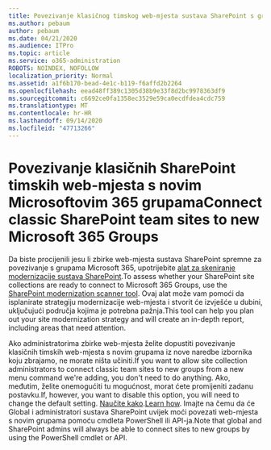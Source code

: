 ```yaml
---
title: Povezivanje klasičnog timskog web-mjesta sustava SharePoint s grupom
ms.author: pebaum
author: pebaum
ms.date: 04/21/2020
ms.audience: ITPro
ms.topic: article
ms.service: o365-administration
ROBOTS: NOINDEX, NOFOLLOW
localization_priority: Normal
ms.assetid: a1f6b170-bead-4e1c-b119-f6affd2b2264
ms.openlocfilehash: eead48ff389c1305d38b9e33f8d2bc9978363df9
ms.sourcegitcommit: c6692ce0fa1358ec3529e59ca0ecdfdea4cdc759
ms.translationtype: MT
ms.contentlocale: hr-HR
ms.lasthandoff: 09/14/2020
ms.locfileid: "47713266"
---
```

# <a name="connect-classic-sharepoint-team-sites-to-new-microsoft-365-groups"></a><span data-ttu-id="ae64b-102">Povezivanje klasičnih SharePoint timskih web-mjesta s novim Microsoftovim 365 grupama</span><span class="sxs-lookup"><span data-stu-id="ae64b-102">Connect classic SharePoint team sites to new Microsoft 365 Groups</span></span>

<span data-ttu-id="ae64b-103">Da biste procijenili jesu li zbirke web-mjesta sustava SharePoint spremne za povezivanje s grupama Microsoft 365, upotrijebite [alat za skeniranje modernizacije sustava SharePoint](https://go.microsoft.com/fwlink/?linkid=873066).</span><span class="sxs-lookup"><span data-stu-id="ae64b-103">To assess whether your SharePoint site collections are ready to connect to Microsoft 365 Groups, use the [SharePoint modernization scanner tool](https://go.microsoft.com/fwlink/?linkid=873066).</span></span> <span data-ttu-id="ae64b-104">Ovaj alat može vam pomoći da isplanirate strategiju modernizacije web-mjesta i stvorit će izvješće u dubini, uključujući područja kojima je potrebna pažnja.</span><span class="sxs-lookup"><span data-stu-id="ae64b-104">This tool can help you plan out your site modernization strategy and will create an in-depth report, including areas that need attention.</span></span>
  
<span data-ttu-id="ae64b-105">Ako administratorima zbirke web-mjesta želite dopustiti povezivanje klasičnih timskih web-mjesta s novim grupama iz nove naredbe izbornika koju zbrajamo, ne morate ništa učiniti.</span><span class="sxs-lookup"><span data-stu-id="ae64b-105">If you want to allow site collection administrators to connect classic team sites to new groups from a new menu command we're adding, you don't need to do anything.</span></span> <span data-ttu-id="ae64b-106">Ako, međutim, želite onemogućiti tu mogućnost, morat ćete promijeniti zadanu postavku.</span><span class="sxs-lookup"><span data-stu-id="ae64b-106">If, however, you want to disable this option, you will need to change the default setting.</span></span> <span data-ttu-id="ae64b-107">[Naučite kako](https://go.microsoft.com/fwlink/?linkid=2004316).</span><span class="sxs-lookup"><span data-stu-id="ae64b-107">[Learn how](https://go.microsoft.com/fwlink/?linkid=2004316).</span></span> <span data-ttu-id="ae64b-108">Imajte na čemu da će Global i administratori sustava SharePoint uvijek moći povezati web-mjesta s novim grupama pomoću cmdleta PowerShell ili API-ja.</span><span class="sxs-lookup"><span data-stu-id="ae64b-108">Note that global and SharePoint admins will always be able to connect sites to new groups by using the PowerShell cmdlet or API.</span></span>
  

